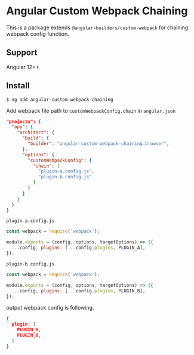 # Angular Custom Webpack Chaining
This is a package extends `@angular-builders/custom-webpack` for chaining webpack config function.

## Support
Angular 12++

## Install
```shell
$ ng add angular-custom-webpack-chaining
```

Add webpack file path to `customWebpackConfig.chain` in `angular.json` 

```angular.json
"projects": {
  "app": {
    "architect": {
      "build": {
        "builder": "angular-custom-webpack-chaining:browser",
      },
      "options": {
        "customWebpackConfig": {
          "chain": [
            "plugin-a.config.js",
            "plugin-b.config.js"
          ]
        }
      }
    }
  }
}
```

`plugin-a.config.js`
```plugin-a.config.js
const webpack = require('webpack');

module.exports = (config, options, targetOptions) => ({
  ...config, plugins: [...config.plugins, PLUGIN_A],
});
```

`plugin-b.config.js`
```plugin-b.config.js
const webpack = require('webpack');

module.exports = (config, options, targetOptions) => ({
  ...config, plugins: [...config.plugins, PLUGIN_B],
});
```

output webpack config is following.

```output.webpack.json
{
  plugin: [
    PLUGIN_A,
    PLUGIN_B,
  ]
}
```

